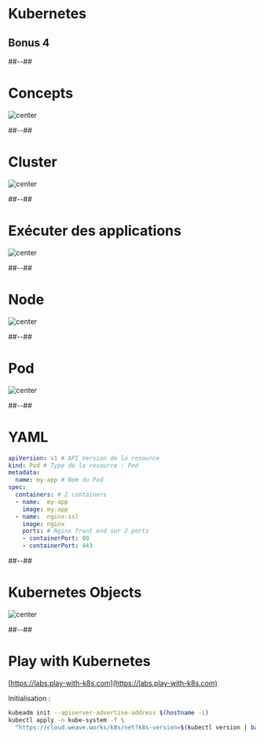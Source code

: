 <!-- .slide: class="transition-white sfeir-bg-blue" -->

# Kubernetes
## Bonus 4 <!-- .element: class="exo" style="color: white;" -->

##--##

<!-- .slide: class="sfeir-bg-white-1" -->

# Concepts

![center](./assets/images/bonus/k8s/k8s_concepts.png)
<!-- .element: width="80%" -->

##--##

<!-- .slide: class="sfeir-bg-white-1" -->

# Cluster

![center](./assets/images/bonus/k8s/k8s_cluster.png)
<!-- .element: width="50%" -->

##--##

<!-- .slide: class="sfeir-bg-white-1" -->

# Exécuter des applications

![center](./assets/images/bonus/k8s/k8s_cluster_2.png)
<!-- .element: width="50%" -->

##--##

<!-- .slide: class="sfeir-bg-white-1" -->

# Node

![center](./assets/images/bonus/k8s/k8s_cluster_3.png)
<!-- .element: width="50%" -->

##--##

<!-- .slide: class="sfeir-bg-white-1" -->

# Pod

![center](./assets/images/bonus/k8s/k8s_pods.png)
<!-- .element: width="100%" -->

##--##

<!-- .slide: class="sfeir-bg-white-1 with-code big-code" -->

# YAML

```yaml
apiVersion: v1 # API Version de la resource
kind: Pod # Type de la resource : Pod
metadata:
  name: my-app # Nom du Pod
spec:
  containers: # 2 containers
  - name:  my-app
    image: my-app
  - name:  nginx-ssl
    image: nginx
    ports: # Nginx front end sur 2 ports
    - containerPort: 80
    - containerPort: 443
```

##--##

<!-- .slide: class="sfeir-bg-white-1" -->

# Kubernetes Objects

![center](./assets/images/bonus/k8s/k8s_objects.png)
<!-- .element: width="90%" -->

##--##

<!-- .slide: class="sfeir-bg-white-1 with-code big-code" -->

# Play with Kubernetes

[https://labs.play-with-k8s.com](https://labs.play-with-k8s.com)
<!-- .element: class="center" -->

<span class="underline">Initialisation :</span>

```bash
kubeadm init --apiserver-advertise-address $(hostname -i)
kubectl apply -n kube-system -f \
  "https://cloud.weave.works/k8s/net?k8s-version=$(kubectl version | base64 | tr -d '\n')"
```
